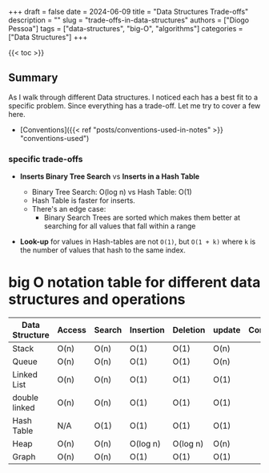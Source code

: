+++
draft = false
date = 2024-06-09
title = "Data Structures Trade-offs"
description = ""
slug = "trade-offs-in-data-structures"
authors = ["Diogo Pessoa"]
tags = ["data-structures", "big-O", "algorithms"]
categories = ["Data Structures"]
+++


{{< toc >}}

## Summary

As I walk through different Data structures. I noticed each has a best fit to a specific
problem. Since everything has a trade-off. Let me try to cover a few here.

- [Conventions]({{< ref "posts/conventions-used-in-notes" >}} "conventions-used")

### specific trade-offs

* **Inserts Binary Tree Search** vs **Inserts in a Hash Table**

    - Binary Tree Search: O(log n) vs Hash Table: O(1)
    - Hash Table is faster for inserts.
    - There's an edge case:
        - Binary Search Trees are sorted which makes them better at searching for all
          values that fall within a range
* **Look-up** for values in Hash-tables are not `O(1)`, but `O(1 + k)` where `k` is the
  number of values that hash to the same index.

# big O notation table for different data structures and operations

| Data Structure | Access | Search | Insertion | Deletion | update | Comments |
|----------------|--------|--------|-----------|----------|--------|----------|
| Stack          | O(n)   | O(n)   | O(1)      | O(1)     | O(n)   |          |
| Queue          | O(n)   | O(n)   | O(1)      | O(1)     | O(n)   |          |
| Linked List    | O(n)   | O(n)   | O(1)      | O(1)     | O(1)   |          |
| double linked  | O(n)   | O(n)   | O(1)      | O(1)     | O(1)   |          |
| Hash Table     | N/A    | O(1)   | O(1)      | O(1)     | O(1)   |          |
| Heap           | O(n)   | O(n)   | O(log n)  | O(log n) | O(n)   |          |
| Graph          | O(n)   | O(n)   | O(1)      | O(1)     | O(1)   |          |

